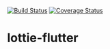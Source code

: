 [![Build Status](https://travis-ci.org/fabiomsr/lottie-flutter.svg?branch=master)](https://travis-ci.org/fabiomsr/lottie-flutter)
[![Coverage Status](https://coveralls.io/repos/github/fabiomsr/lottie-flutter/badge.svg)](https://coveralls.io/github/fabiomsr/lottie-flutter)
# lottie-flutter
